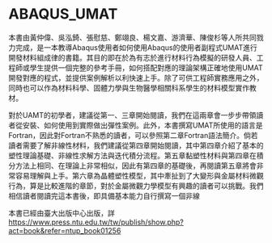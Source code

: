 # ABAQUS_UMAT

  本書由黃仲偉、吳泓錡、張慰慈、鄭翊良、楊文嘉、游濟華、陳俊杉等人所共同戮力完成，是一本教導Abaqus使用者如何使用Abaqus的使用者副程式UMAT進行開發材料組成律的書籍。其目的即在於為有志於進行材料行為模擬的研發人員、工程師或學生提供一個完整的參考手冊，如何搭配對應的理論架構正確地使用UMAT開發對應的程式，並提供案例解析以利快速上手。除了可供工程師實務應用之外，同時也可以作為材料科學、固體力學與生物醫學相關科系學生的材料模型實作教材。
  
  對於UAMT的初學者，建議從第一、三章開始閱讀，我們在這兩章會一步步帶領讀者從安裝、如何使用到實際做出彈性案例。此外，本書撰寫UMAT所使用的語言是Fortran，因此對Fortran不熟悉的讀者，可以參照第二章Fortran語法簡介。倘若讀者需要了解非線性材料，我們建議從第四章開始閱讀，其中第四章介紹了基本的塑性理論基礎、非線性求解方法與迭代積分流程。第五章黏塑性材料與第四章在積分方法上相同、在理論上非常相似，因此有第四章的基礎後，再閱讀第五章將會非常容易理解與上手。第六章為晶體塑性模型，其中牽扯到了大變形與金屬材料微觀行為，算是比較進階的章節，對於金屬微觀力學模型有興趣的讀者可以挑戰。我們相信讀者閱讀完這本書後，即具備基本能力自行撰寫一個非線
  
  本書已經由臺大出版中心出版，詳 https://www.press.ntu.edu.tw/tw/publish/show.php?act=book&refer=ntup_book01256
